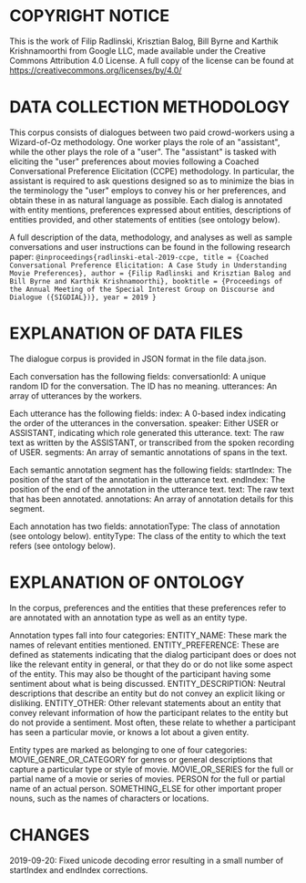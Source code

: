 # COPYRIGHT NOTICE

This is the work of Filip Radlinski, Krisztian Balog, Bill Byrne and Karthik Krishnamoorthi from Google LLC, made available under the Creative Commons Attribution 4.0 License. A full copy of the license can be found at https://creativecommons.org/licenses/by/4.0/

# DATA COLLECTION METHODOLOGY

This corpus consists of dialogues between two paid crowd-workers using a Wizard-of-Oz methodology. One worker plays the role of an "assistant", while the other plays the role of a "user". The "assistant" is tasked with eliciting the "user" preferences about movies following a Coached Conversational Preference Elicitation (CCPE) methodology. In particular, the assistant is required to ask questions designed so as to minimize the bias in the terminology the "user" employs to convey his or her preferences, and obtain these in as natural language as possible. Each dialog is annotated with entity mentions, preferences expressed about entities, descriptions of entities provided, and other statements of entities (see ontology below).

A full description of the data, methodology, and analyses as well as sample conversations and user instructions can be found in the following research paper:
` @inproceedings{radlinski-etal-2019-ccpe,
title = {Coached Conversational Preference Elicitation: A Case Study in Understanding Movie Preferences},
author = {Filip Radlinski and Krisztian Balog and Bill Byrne and Karthik Krishnamoorthi},
booktitle = {Proceedings of the Annual Meeting of the Special Interest Group on Discourse and Dialogue ({SIGDIAL})},
year = 2019
} `

# EXPLANATION OF DATA FILES

The dialogue corpus is provided in JSON format in the file data.json.

Each conversation has the following fields:
  conversationId: A unique random ID for the conversation. The ID has no meaning.
  utterances: An array of utterances by the workers.

Each utterance has the following fields:
  index: A 0-based index indicating the order of the utterances in the conversation.
  speaker: Either USER or ASSISTANT, indicating which role generated this utterance.
  text: The raw text as written by the ASSISTANT, or transcribed from the spoken recording of USER.
  segments: An array of semantic annotations of spans in the text.

Each semantic annotation segment has the following fields:
  startIndex: The position of the start of the annotation in the utterance text.
  endIndex: The position of the end of the annotation in the utterance text.
  text: The raw text that has been annotated.
  annotations: An array of annotation details for this segment.

Each annotation has two fields:
  annotationType: The class of annotation (see ontology below).
  entityType: The class of the entity to which the text refers (see ontology below).

# EXPLANATION OF ONTOLOGY

In the corpus, preferences and the entities that these preferences refer to are annotated with an annotation type as well as an entity type.

Annotation types fall into four categories:
ENTITY_NAME: These mark the names of relevant entities mentioned.
ENTITY_PREFERENCE: These are defined as statements indicating that the dialog participant does or does not like the relevant entity in general, or that they do or do not like some aspect of the entity. This may also be thought of the participant having some sentiment about what is being discussed.
ENTITY_DESCRIPTION: Neutral descriptions that describe an entity but do not convey an explicit liking or disliking.
ENTITY_OTHER: Other relevant statements about an entity that convey relevant information of how the participant relates to the entity but do not provide a sentiment. Most often, these relate to whether a participant has seen a particular movie, or knows a lot about a given entity.

Entity types are marked as belonging to one of four categories:
MOVIE_GENRE_OR_CATEGORY for genres or general descriptions that capture a particular type or style of movie.
MOVIE_OR_SERIES for the full or partial name of a movie or series of movies.
PERSON for the full or partial name of an actual person.
SOMETHING_ELSE for other important proper nouns, such as the names of characters or locations.

# CHANGES
2019-09-20: Fixed unicode decoding error resulting in a small number of startIndex and endIndex corrections.
